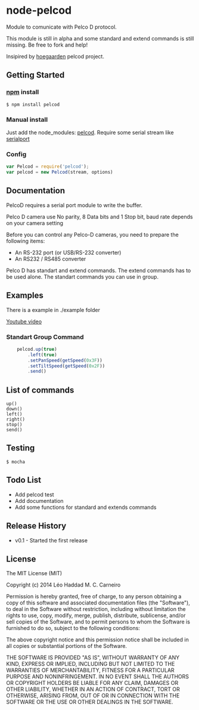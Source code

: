 # node-pelcod

Module to comunicate with Pelco D protocol.

This module is still in alpha and some standard and extend commands is still missing. Be free to fork and help!

Insipired by [hoegaarden](https://github.com/hoegaarden/node-pelco-d) pelcod project.

## Getting Started

### [npm](https://www.npmjs.org/) install
`$ npm install pelcod`

### Manual install
Just add the node_modules: [pelcod](https://github.com/Scoup/node-pelcod).
Require some serial stream like [serialport](https://github.com/voodootikigod/node-serialport)

### Config

```javascript
var Pelcod = require('pelcod');
var pelcod = new Pelcod(stream, options)
```


## Documentation

PelcoD requires a serial port module to write the buffer.

Pelco D camera use No parity, 8 Data bits and 1 Stop bit, baud rate depends on your camera setting

Before you can control any Pelco-D cameras, you need to prepare the following items:
   - An RS-232 port (or USB/RS-232 converter)
   - An RS232 / RS485 converter


Pelco D has standart and extend commands. The extend commands has to be used alone. The standart commands you can use in group.

## Examples

There is a example in ./example folder

[Youtube video](https://www.youtube.com/watch?v=MRMotnNFLpw)

### Standart Group Command
```javascript
    pelcod.up(true)
        .left(true)
        .setPanSpeed(getSpeed(0x3F))
        .setTiltSpeed(getSpeed(0x2F))
        .send()
```

## List of commands
```
up()
down()
left()
right()
stop()
send()
```

## Testing
```shell
$ mocha
```

## Todo List
- Add pelcod test
- Add documentation
- Add some functions for standard and extends commands

## Release History
- v0.1 - Started the first release

## License

The MIT License (MIT)

Copyright (c) 2014 Léo Haddad M. C. Carneiro

Permission is hereby granted, free of charge, to any person obtaining a copy
of this software and associated documentation files (the "Software"), to deal
in the Software without restriction, including without limitation the rights
to use, copy, modify, merge, publish, distribute, sublicense, and/or sell
copies of the Software, and to permit persons to whom the Software is
furnished to do so, subject to the following conditions:

The above copyright notice and this permission notice shall be included in
all copies or substantial portions of the Software.

THE SOFTWARE IS PROVIDED "AS IS", WITHOUT WARRANTY OF ANY KIND, EXPRESS OR
IMPLIED, INCLUDING BUT NOT LIMITED TO THE WARRANTIES OF MERCHANTABILITY,
FITNESS FOR A PARTICULAR PURPOSE AND NONINFRINGEMENT. IN NO EVENT SHALL THE
AUTHORS OR COPYRIGHT HOLDERS BE LIABLE FOR ANY CLAIM, DAMAGES OR OTHER
LIABILITY, WHETHER IN AN ACTION OF CONTRACT, TORT OR OTHERWISE, ARISING FROM,
OUT OF OR IN CONNECTION WITH THE SOFTWARE OR THE USE OR OTHER DEALINGS IN
THE SOFTWARE.